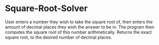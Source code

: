 # Square-Root-Solver
User enters a number they wish to take the square root of, then enters the amount of decimal places they wish the answer to be in. The program then computes the square root of this number arithmetically. Returns the exact square root, to the desired number
of decimal places.
